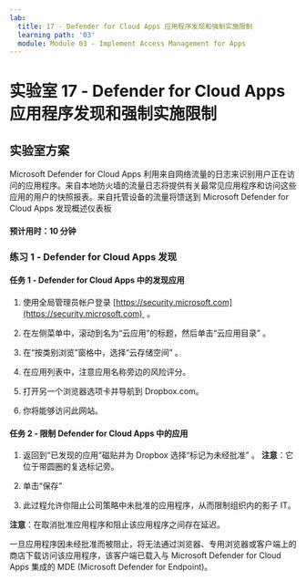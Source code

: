 ```yaml
---
lab:
  title: 17 - Defender for Cloud Apps 应用程序发现和强制实施限制
  learning path: '03'
  module: Module 03 - Implement Access Management for Apps
---
```


# 实验室 17 - Defender for Cloud Apps 应用程序发现和强制实施限制

## 实验室方案

Microsoft Defender for Cloud Apps 利用来自网络流量的日志来识别用户正在访问的应用程序。来自本地防火墙的流量日志将提供有关最常见应用程序和访问这些应用的用户的快照报表。来自托管设备的流量将馈送到 Microsoft Defender for Cloud Apps 发现概述仪表板

#### 预计用时：10 分钟

### 练习 1 - Defender for Cloud Apps 发现

#### 任务 1 - Defender for Cloud Apps 中的发现应用

1. 使用全局管理员帐户登录 [https://security.microsoft.com](https://security.microsoft.com)  。

1. 在左侧菜单中，滚动到名为“云应用”的标题，然后单击“云应用目录” 。

1. 在“按类别浏览”窗格中，选择“云存储空间” 。

1. 在应用列表中，注意应用名称旁边的风险评分。  

1. 打开另一个浏览器选项卡并导航到 Dropbox.com。

1. 你将能够访问此网站。


#### 任务 2 - 限制 Defender for Cloud Apps 中的应用

1. 返回到“已发现的应用”磁贴并为 Dropbox 选择“标记为未经批准” 。  **注意**：它位于带圆圈的复选标记旁。

1. 单击“保存” 

1. 此过程允许你阻止公司策略中未批准的应用程序，从而限制组织内的影子 IT。

**注意**：在取消批准应用程序和阻止该应用程序之间存在延迟。

一旦应用程序因未经批准而被阻止，将无法通过浏览器、专用浏览器或客户端上的商店下载访问该应用程序，该客户端已载入与 Microsoft Defender for Cloud Apps 集成的 MDE (Microsoft Defender for Endpoint)。



